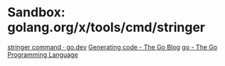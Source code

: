 # Sandbox: golang.org/x/tools/cmd/stringer

[stringer command · go.dev](https://pkg.go.dev/golang.org/x/tools/cmd/stringer?tab=doc)
[Generating code - The Go Blog](https://blog.golang.org/generate)
[go - The Go Programming Language](https://golang.org/pkg/cmd/go/#hdr-Generate_Go_files_by_processing_source)
